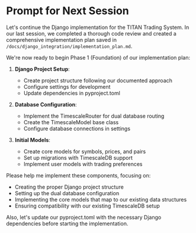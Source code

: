 # Prompt for Next Session

Let's continue the Django implementation for the TITAN Trading System. In our last session, we completed a thorough code review and created a comprehensive implementation plan saved in `/docs/django_integration/implementation_plan.md`.

We're now ready to begin Phase 1 (Foundation) of our implementation plan:

1. **Django Project Setup**:
   - Create project structure following our documented approach
   - Configure settings for development
   - Update dependencies in pyproject.toml

2. **Database Configuration**:
   - Implement the TimescaleRouter for dual database routing
   - Create the TimescaleModel base class
   - Configure database connections in settings

3. **Initial Models**:
   - Create core models for symbols, prices, and pairs
   - Set up migrations with TimescaleDB support
   - Implement user models with trading preferences

Please help me implement these components, focusing on:
- Creating the proper Django project structure
- Setting up the dual database configuration
- Implementing the core models that map to our existing data structures
- Ensuring compatibility with our existing TimescaleDB setup

Also, let's update our pyproject.toml with the necessary Django dependencies before starting the implementation.
